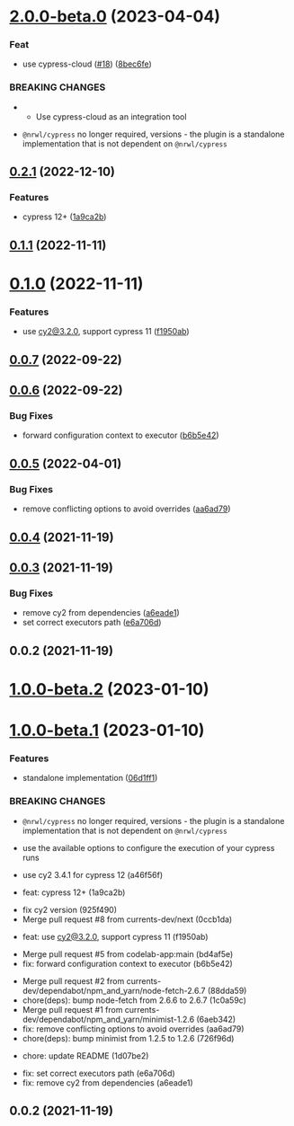 # [2.0.0-beta.0](https://github.com/currents-dev/currents-nx/compare/0.2.1...v2.0.0-beta.0) (2023-04-04)

### Feat

- use cypress-cloud ([#18](https://github.com/currents-dev/currents-nx/issues/18)) ([8bec6fe](https://github.com/currents-dev/currents-nx/commit/8bec6fe1087c5d90bfb297c6346c31f19c5cf81b))

### BREAKING CHANGES

- - Use cypress-cloud as an integration tool

* `@nrwl/cypress` no longer required, versions - the plugin is a standalone implementation that is not dependent on `@nrwl/cypress`

## [0.2.1](https://github.com/currents-dev/currents-nx/compare/0.2.0...0.2.1) (2022-12-10)

### Features

- cypress 12+ ([1a9ca2b](https://github.com/currents-dev/currents-nx/commit/1a9ca2b2de40ef254c0e45c7a5df5b9c927c3468))

## [0.1.1](https://github.com/currents-dev/currents-nx/compare/0.1.0...0.1.1) (2022-11-11)

# [0.1.0](https://github.com/currents-dev/currents-nx/compare/0.0.7...0.1.0) (2022-11-11)

### Features

- use cy2@3.2.0, support cypress 11 ([f1950ab](https://github.com/currents-dev/currents-nx/commit/f1950abc5e680626ebfb512944a50ae3b016b0cd))

## [0.0.7](https://github.com/currents-dev/currents-nx/compare/0.0.6...0.0.7) (2022-09-22)

## [0.0.6](https://github.com/currents-dev/currents-nx/compare/0.0.5...0.0.6) (2022-09-22)

### Bug Fixes

- forward configuration context to executor ([b6b5e42](https://github.com/currents-dev/currents-nx/commit/b6b5e42b339cb1a56ae3123f3d34bb5780f97321))

## [0.0.5](https://github.com/currents-dev/currents-nx/compare/0.0.4...0.0.5) (2022-04-01)

### Bug Fixes

- remove conflicting options to avoid overrides ([aa6ad79](https://github.com/currents-dev/currents-nx/commit/aa6ad790648fe2e728da064523335e04394a7514))

## [0.0.4](https://github.com/currents-dev/currents-nx/compare/0.0.3...0.0.4) (2021-11-19)

## [0.0.3](https://github.com/currents-dev/currents-nx/compare/0.0.2...0.0.3) (2021-11-19)

### Bug Fixes

- remove cy2 from dependencies ([a6eade1](https://github.com/currents-dev/currents-nx/commit/a6eade1c7c17db7ee68c1e03c4e1ed2e42228dd1))
- set correct executors path ([e6a706d](https://github.com/currents-dev/currents-nx/commit/e6a706d8a4e255b44be280654d9fc4324a3130f2))

## 0.0.2 (2021-11-19)

# [1.0.0-beta.2](https://github.com/currents-dev/currents-nx/compare/1.0.0-beta.1...1.0.0-beta.2) (2023-01-10)

# [1.0.0-beta.1](https://github.com/currents-dev/currents-nx/compare/0.2.1...1.0.0-beta.1) (2023-01-10)

### Features

- standalone implementation ([06d1ff1](https://github.com/currents-dev/currents-nx/commit/06d1ff1df3bb85fc4fd58c130aa4110529564a58))

### BREAKING CHANGES

- `@nrwl/cypress` no longer required, versions - the plugin is a standalone implementation that is not dependent on `@nrwl/cypress`

- use the available options to configure the execution of your cypress runs

- use cy2 3.4.1 for cypress 12 (a46f56f)

* feat: cypress 12+ (1a9ca2b)

- fix cy2 version (925f490)
- Merge pull request #8 from currents-dev/next (0ccb1da)

* feat: use cy2@3.2.0, support cypress 11 (f1950ab)

- Merge pull request #5 from codelab-app:main (bd4af5e)
- fix: forward configuration context to executor (b6b5e42)

* Merge pull request #2 from currents-dev/dependabot/npm_and_yarn/node-fetch-2.6.7 (88dda59)
* chore(deps): bump node-fetch from 2.6.6 to 2.6.7 (1c0a59c)
* Merge pull request #1 from currents-dev/dependabot/npm_and_yarn/minimist-1.2.6 (6aeb342)
* fix: remove conflicting options to avoid overrides (aa6ad79)
* chore(deps): bump minimist from 1.2.5 to 1.2.6 (726f96d)

- chore: update README (1d07be2)

* fix: set correct executors path (e6a706d)
* fix: remove cy2 from dependencies (a6eade1)

## 0.0.2 (2021-11-19)
